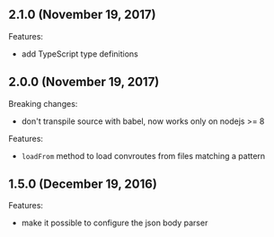 ## 2.1.0 (November 19, 2017)

Features:

* add TypeScript type definitions

## 2.0.0 (November 19, 2017)

Breaking changes:

* don't transpile source with babel, now works only on nodejs >= 8

Features:

* `loadFrom` method to load convroutes from files matching a pattern

## 1.5.0 (December 19, 2016)

Features:

* make it possible to configure the json body parser
